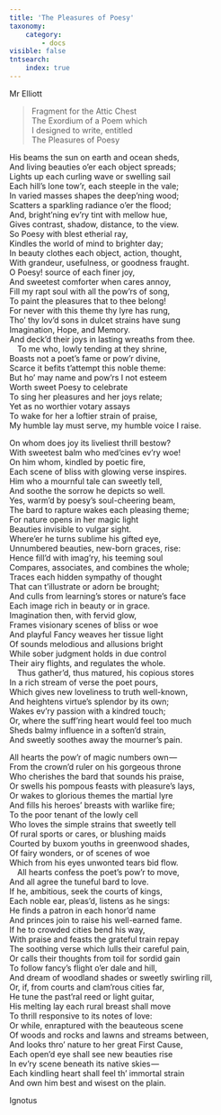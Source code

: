 ```yaml
---
title: 'The Pleasures of Poesy'
taxonomy:
    category:
        - docs
visible: false
tntsearch:
    index: true
---
```


<div class="author">Mr Elliott</div>

> Fragment for the Attic Chest  
> The Exordium of a Poem which  
> I designed to write, entitled  
> The Pleasures of Poesy

His beams the sun on earth and ocean sheds,  
And living beauties o’er each object spreads;  
Lights up each curling wave or swelling sail  
Each hill’s lone tow’r, each steeple in the vale;  
In varied masses shapes the deep’ning wood;  
Scatters a sparkling radiance o’er the flood;  
And, bright’ning ev’ry tint with mellow hue,  
Gives contrast, shadow, distance, to the view.  
So Poesy with blest etherial ray,  
Kindles the world of mind to brighter day;  
In beauty clothes each object, action, thought,  
With grandeur, usefulness, or goodness fraught.  
O Poesy! source of each finer joy,  
And sweetest comforter when cares annoy,  
Fill my rapt soul with all the pow’rs of song,  
To paint the pleasures that to thee belong!  
For never with this theme thy lyre has rung,  
Tho’ thy lov’d sons in dulcet strains have sung  
Imagination, Hope, and Memory.  
And deck’d their joys in lasting wreaths from thee.  
&emsp;To me who, lowly tending at they shrine,  
Boasts not a poet’s fame or pow’r divine,  
Scarce it befits t’attempt this noble theme:  
But ho’ may name and pow’rs I not esteem  
Worth sweet Poesy to celebrate  
To sing her pleasures and her joys relate;  
Yet as no worthier votary assays  
To wake for her a loftier strain of praise,  
My humble lay must serve, my humble voice I raise. 

On whom does joy its liveliest thrill bestow?  
With sweetest balm who med’cines ev’ry woe!  
On him whom, kindled by poetic fire,  
Each scene of bliss with glowing verse inspires.  
Him who a mournful tale can sweetly tell,  
And soothe the sorrow he depicts so well.  
Yes, warm’d by poesy’s soul-cheering beam,  
The bard to rapture wakes each pleasing theme;  
For nature opens in her magic light  
Beauties invisible to vulgar sight.  
Where’er he turns sublime his gifted eye,  
Unnumbered beauties, new-born graces, rise:  
Hence fill’d with imag’ry, his teeming soul  
Compares, associates, and combines the whole;  
Traces each hidden sympathy of thought  
That can t’illustrate or adorn be brought;  
And culls from learning’s stores or nature’s face  
Each image rich in beauty or in grace.  
Imagination then, with fervid glow,  
Frames visionary scenes of bliss or woe  
And playful Fancy weaves her tissue light  
Of sounds melodious and allusions bright  
While sober judgment holds in due control  
Their airy flights, and regulates the whole.  
&emsp;Thus gather’d, thus matured, his copious stores  
In a rich stream of verse the poet pours,  
Which gives new loveliness to truth well-known,  
And heightens virtue’s splendor by its own;  
Wakes ev’ry passion with a kindred touch;  
Or, where the suff’ring heart would feel too much  
Sheds balmy influence in a soften’d strain,  
And sweetly soothes away the mourner’s pain.  

All hearts the pow’r of magic numbers own —   
From the crown’d ruler on his gorgeous throne  
Who cherishes the bard that sounds his praise,  
Or swells his pompous feasts with pleasure’s lays,  
Or wakes to glorious themes the martial lyre  
And fills his heroes’ breasts with warlike fire;  
To the poor tenant of the lowly cell  
Who loves the simple strains that sweetly tell  
Of rural sports or cares, or blushing maids  
Courted by buxom youths in greenwood shades,  
Of fairy wonders, or of scenes of woe  
Which from his eyes unwonted tears bid flow.  
&emsp;All hearts confess the poet’s pow’r to move,  
And all agree the tuneful bard to love.  
If he, ambitious, seek the courts of kings,  
Each noble ear, pleas’d, listens as he sings:  
He finds a patron in each honor’d name  
And princes join to raise his well-earned fame.  
If he to crowded cities bend his way,  
With praise and feasts the grateful train repay  
The soothing verse which lulls their careful pain,  
Or calls their thoughts from toil for sordid gain  
To follow fancy’s flight o’er dale and hill,  
And dream of woodland shades or sweetly swirling rill,  
Or, if, from courts and clam’rous cities far,  
He tune the past’ral reed or light guitar,  
His melting lay each rural breast shall move  
To thrill responsive to its notes of love:  
Or while, enraptured with the beauteous scene  
Of woods and rocks and lawns and streams between,  
And looks thro’ nature to her great First Cause,  
Each open’d eye shall see new beauties rise  
In ev’ry scene beneath its native skies —   
Each kindling heart shall feel th’ immortal strain  
And own him best and wisest on the plain.

Ignotus
